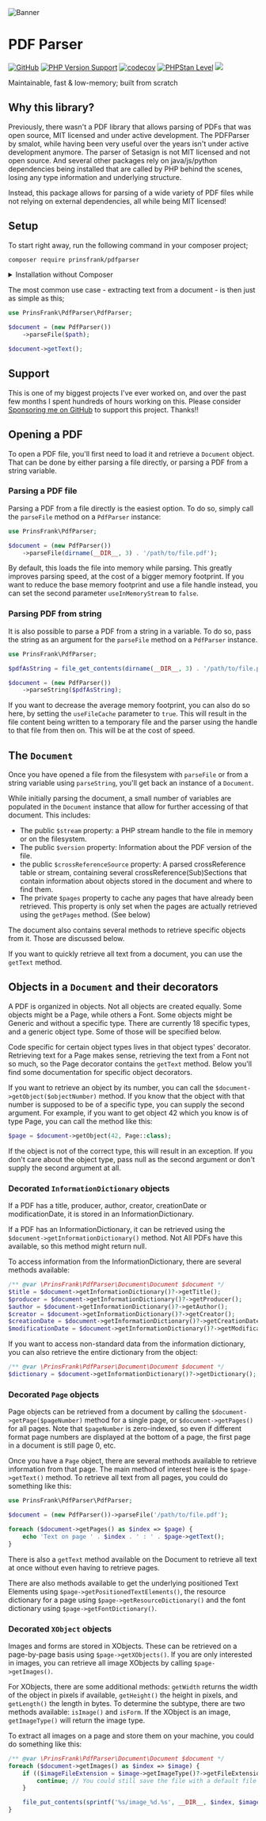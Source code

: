 <picture>
    <source srcset="https://github.com/PrinsFrank/pdfparser/raw/main/docs/images/banner_dark.png" media="(prefers-color-scheme: dark)">
    <img src="https://github.com/PrinsFrank/pdfparser/raw/main/docs/images/banner_light.png" alt="Banner">
</picture>

# PDF Parser

[![GitHub](https://img.shields.io/github/license/prinsfrank/pdfparser)](https://github.com/PrinsFrank/pdfparser/blob/main/LICENSE)
[![PHP Version Support](https://img.shields.io/packagist/php-v/prinsfrank/pdfparser)](https://github.com/PrinsFrank/pdfparser/blob/main/composer.json)
[![codecov](https://codecov.io/gh/PrinsFrank/pdfparser/branch/main/graph/badge.svg?token=2KXO43MCIC)](https://codecov.io/gh/PrinsFrank/pdfparser)
[![PHPStan Level](https://img.shields.io/badge/PHPStan-level%2010-brightgreen.svg?style=flat)](https://github.com/PrinsFrank/pdfparser/blob/main/phpstan.neon)
[![](https://img.shields.io/static/v1?label=Sponsor&message=%E2%9D%A4&logo=GitHub&color=%23fe8e86)](https://github.com/sponsors/PrinsFrank)

Maintainable, fast & low-memory; built from scratch

## Why this library?

Previously, there wasn't a PDF library that allows parsing of PDFs that was open source, MIT licensed and under active development. The PDFParser by smalot, while having been very useful over the years isn't under active development anymore. The parser of Setasign is not MIT licensed and not open source. And several other packages rely on java/js/python dependencies being installed that are called by PHP behind the scenes, losing any type information and underlying structure.

Instead, this package allows for parsing of a wide variety of PDF files while not relying on external dependencies, all while being MIT licensed!

## Setup

To start right away, run the following command in your composer project;

```bash
composer require prinsfrank/pdfparser
```

<details>
    <summary>Installation without Composer</summary>
    <p>If you don't want to install this package using Composer, or cannot due to some constraints, you can still download the contents of the latest release and use this package directly.</p>
    <p>As you don't have Composer to handle autoloading for you, you'll need to register the custom autoloader from this project. To do so, simply add the following line at the top of your custom bootstrap script or the file you want to parse PDFs in:</p>
    <code>require 'path/to/package/directory/.al-custom.php';</code>
    <p>This needs to point to the <code>.al-custom.php</code> file in the directory that the contents of this package is in.</p>
</details>

The most common use case - extracting text from a document - is then just as simple as this;

```php
use PrinsFrank\PdfParser\PdfParser;

$document = (new PdfParser())
    ->parseFile($path);

$document->getText();
```

## Support

This is one of my biggest projects I've ever worked on, and over the past few months I spent hundreds of hours working on this. Please consider [Sponsoring me on GitHub](https://github.com/sponsors/PrinsFrank) to support this project. Thanks!!

## Opening a PDF

To open a PDF file, you'll first need to load it and retrieve a `Document` object. That can be done by either parsing a file directly, or parsing a PDF from a string variable.

### Parsing a PDF file

Parsing a PDF from a file directly is the easiest option. To do so, simply call the `parseFile` method on a `PdfParser` instance:

```php
use PrinsFrank\PdfParser;

$document = (new PdfParser())
    ->parseFile(dirname(__DIR__, 3) . '/path/to/file.pdf');
```

By default, this loads the file into memory while parsing. This greatly improves parsing speed, at the cost of a bigger memory footprint. If you want to reduce the base memory footprint and use a file handle instead, you can set the second parameter `useInMemoryStream` to `false`.

### Parsing PDF from string

It is also possible to parse a PDF from a string in a variable. To do so, pass the string as an argument for the `parseFile` method on a `PdfParser` instance.

```php
use PrinsFrank\PdfParser;

$pdfAsString = file_get_contents(dirname(__DIR__, 3) . '/path/to/file.pdf');

$document = (new PdfParser())
    ->parseString($pdfAsString);
```

If you want to decrease the average memory footprint, you can also do so here, by setting the `useFileCache` parameter to `true`. This will result in the file content being written to a temporary file and the parser using the handle to that file from then on. This will be at the cost of speed.

## The `Document`

Once you have opened a file from the filesystem with `parseFile` or from a string variable using `parseString`, you'll get back an instance of a `Document`.

While initially parsing the document, a small number of variables are populated in the `Document` instance that allow for further accessing of that document. This includes:
- The public `$stream` property: a PHP stream handle to the file in memory or on the filesystem.
- The public `$version` property: Information about the PDF version of the file.
- the public `$crossReferenceSource` property: A parsed crossReference table or stream, containing several crossReference(Sub)Sections that contain information about objects stored in the document and where to find them.
- The private `$pages` property to cache any pages that have already been retrieved. This property is only set when the pages are actually retrieved using the `getPages` method. (See below)

The document also contains several methods to retrieve specific objects from it. Those are discussed below.

If you want to quickly retrieve all text from a document, you can use the `getText` method.

## Objects in a `Document` and their decorators

A PDF is organized in objects. Not all objects are created equally. Some objects might be a Page, while others a Font. Some objects might be Generic and without a specific type. There are currently 18 specific types, and a generic object type. Some of those will be specified below.

Code specific for certain object types lives in that object types' decorator. Retrieving text for a Page makes sense, retrieving the text from a Font not so much, so the Page decorator contains the `getText` method. Below you'll find some documentation for specific object decorators.

If you want to retrieve an object by its number, you can call the `$document->getObject($objectNumber)` method. If you know that the object with that number is supposed to be of a specific type, you can supply the second argument. For example, if you want to get object 42 which you know is of type Page, you can call the method like this:

```php
$page = $document->getObject(42, Page::class);
```

If the object is not of the correct type, this will result in an exception. If you don't care about the object type, pass null as the second argument or don't supply the second argument at all.

### Decorated `InformationDictionary` objects

If a PDF has a title, producer, author, creator, creationDate or modificationDate, it is stored in an InformationDictionary.

If a PDF has an InformationDictionary, it can be retrieved using the `$document->getInformationDictionary()` method. Not All PDFs have this available, so this method might return null.

To access information from the InformationDictionary, there are several methods available:

```php
/** @var \PrinsFrank\PdfParser\Document\Document $document */
$title = $document->getInformationDictionary()?->getTitle(); 
$producer = $document->getInformationDictionary()?->getProducer(); 
$author = $document->getInformationDictionary()?->getAuthor(); 
$creator = $document->getInformationDictionary()?->getCreator(); 
$creationDate = $document->getInformationDictionary()?->getCreationDate(); 
$modificationDate = $document->getInformationDictionary()?->getModificationDate(); 
```

If you want to access non-standard data from the information dictionary, you can also retrieve the entire dictionary from the object:

```php
/** @var \PrinsFrank\PdfParser\Document\Document $document */
$dictionary = $document->getInformationDictionary()?->getDictionary();
```

### Decorated `Page` objects

Page objects can be retrieved from a document by calling the `$document->getPage($pageNumber)` method for a single page, or `$document->getPages()` for all pages. Note that `$pageNumber` is zero-indexed, so even if different format page numbers are displayed at the bottom of a page, the first page in a document is still page 0, etc.

Once you have a `Page` object, there are several methods available to retrieve information from that page. The main method of interest here is the `$page->getText()` method. To retrieve all text from all pages, you could do something like this:

```php
use PrinsFrank\PdfParser\PdfParser;

$document = (new PdfParser())->parseFile('/path/to/file.pdf');

foreach ($document->getPages() as $index => $page) {
    echo 'Text on page ' . $index . ' : ' . $page->getText();
}
```

There is also a `getText` method available on the Document to retrieve all text at once without even having to retrieve pages.

There are also methods available to get the underlying positioned Text Elements using `$page->getPositionedTextElements()`, the resource dictionary for a page using `$page->getResourceDictionary()` and the font dictionary using `$page->getFontDictionary()`.

### Decorated `XObject` objects

Images and forms are stored in XObjects. These can be retrieved on a page-by-page basis using `$page->getXObjects()`. If you are only interested in images, you can retrieve all image XObjects by calling `$page->getImages()`.

For XObjects, there are some additional methods: `getWidth` returns the width of the object in pixels if available, `getHeight()` the height in pixels, and `getLength()` the length in bytes. To determine the subtype, there are two methods available: `isImage()` and `isForm`. If the XObject is an image, `getImageType()` will return the image type.

To extract all images on a page and store them on your machine, you could do something like this:

```php
/** @var \PrinsFrank\PdfParser\Document\Document $document */
foreach ($document->getImages() as $index => $image) {
    if (($imageFileExtension = $image->getImageType()?->getFileExtension()) === null) {
        continue; // You could still save the file with a default file extension like 'jpg', but it is not clear what kind of image this is.
    }

    file_put_contents(sprintf('%s/image_%d.%s', __DIR__, $index, $imageFileExtension), $image->getContent());
}
```
